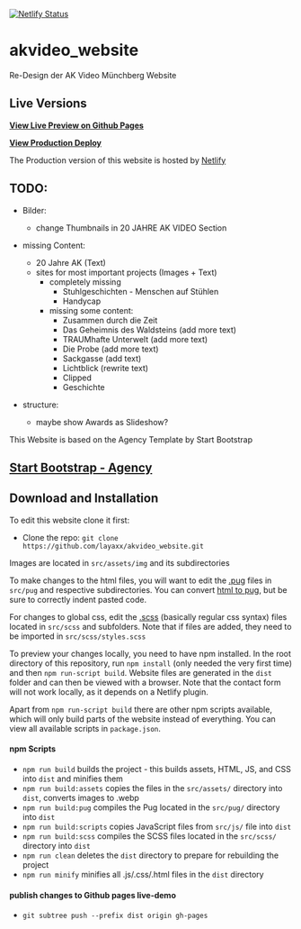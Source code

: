 [![Netlify Status](https://api.netlify.com/api/v1/badges/ab9dbb29-10eb-4bb8-8248-c774143daa1c/deploy-status)](https://app.netlify.com/sites/akvideo/deploys)

# akvideo_website
Re-Design der AK Video Münchberg Website

## Live Versions

**[View Live Preview on Github Pages](https://layaxx.github.io/akvideo_website/)**

**[View Production Deploy](https://arbeitskreis.video)**

The Production version of this website is hosted by [Netlify](https://www.netlify.com/)

## TODO:
- Bilder:
  - change Thumbnails in 20 JAHRE AK VIDEO Section 
  
 - missing Content:
    - 20 Jahre AK (Text)
    - sites for most important projects (Images + Text)
      - completely missing
         - Stuhlgeschichten - Menschen auf Stühlen
         - Handycap
      - missing some content:
         - Zusammen durch die Zeit
         - Das Geheimnis des Waldsteins (add more text)
         - TRAUMhafte Unterwelt (add more text)
         - Die Probe (add more text)
         - Sackgasse (add text)
         - Lichtblick (rewrite text)
         - Clipped 
         - Geschichte
  
 - structure:
    - maybe show Awards as Slideshow?
    
    
This Website is based on the Agency Template by Start Bootstrap

## [Start Bootstrap - Agency](https://startbootstrap.com/themes/agency/)


## Download and Installation

To edit this website clone it first:

- Clone the repo: `git clone https://github.com/layaxx/akvideo_website.git`

Images are located in `src/assets/img` and its subdirectories 

To make changes to the html files, you will want to edit the [.pug](https://www.npmjs.com/package/pug) files in `src/pug` and respective subdirectories. 
You can convert [html to pug](https://html-to-pug.com/), but be sure to correctly indent pasted code.

For changes to global css, edit the [.scss](https://sass-lang.com/) (basically regular css syntax) files located in `src/scss` and subfolders. Note that if files are added, 
they need to be imported in `src/scss/styles.scss`

To preview your changes locally, you need to have npm installed. In the root directory of this repository, run `npm install` (only needed the very first time) and then `npm run-script build`. Website files are generated in the `dist` folder and can then be viewed with a browser.
Note that the contact form will not work locally, as it depends on a Netlify plugin.

Apart from `npm run-script build` there are other npm scripts available, which will only build parts of the website instead of everything. You can view all available scripts in `package.json`.

#### npm Scripts

- `npm run build` builds the project - this builds assets, HTML, JS, and CSS into `dist` and minifies them
- `npm run build:assets` copies the files in the `src/assets/` directory into `dist`, converts images to .webp
- `npm run build:pug` compiles the Pug located in the `src/pug/` directory into `dist`
- `npm run build:scripts` copies JavaScript files from `src/js/` file into `dist`
- `npm run build:scss` compiles the SCSS files located in the `src/scss/` directory into `dist`
- `npm run clean` deletes the `dist` directory to prepare for rebuilding the project
- `npm run minify` minifies all .js/.css/.html files in the `dist` directory

#### publish changes to Github pages live-demo
- `git subtree push --prefix dist origin gh-pages`
